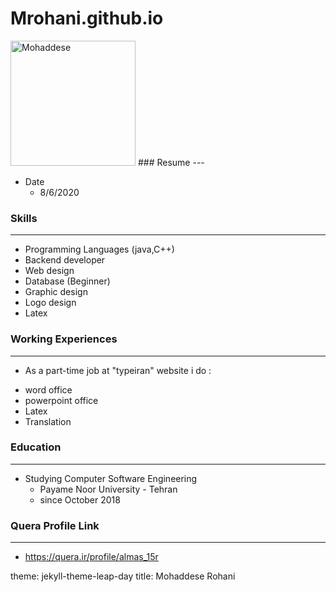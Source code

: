 # Mrohani.github.io
<!DOCTYPE html>
<html>
<body>

<img src="http://s10.picofile.com/file/8406531992/photo_2020_08_23_15_38_36.jpg" alt="Mohaddese" width="200" height="200">

</body>
</html>
### Resume
---

+ Date
  - 8/6/2020

### Skills

---

+ Programming Languages (java,C++)
+ Backend developer
+ Web design
+ Database (Beginner)
+ Graphic design
+ Logo design
+ Latex

### Working Experiences

---

+ As a part-time job at "typeiran" website i do :
- word office
- powerpoint office
- Latex
- Translation
  
### Education

---
 
+ Studying Computer Software Engineering
  - Payame Noor University - Tehran
  - since October 2018 
  
### Quera Profile Link

---

+ https://quera.ir/profile/almas_15r



theme: jekyll-theme-leap-day
title: Mohaddese Rohani

